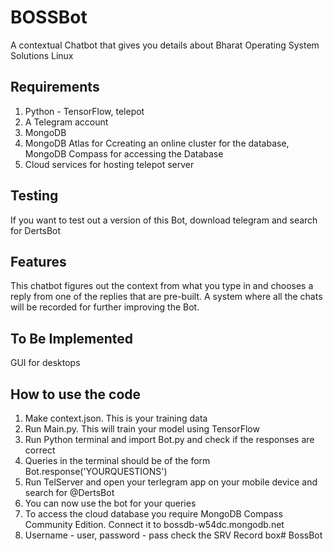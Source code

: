 # BOSSBot
A contextual Chatbot that gives you details about Bharat Operating System Solutions Linux

## Requirements
1. Python - TensorFlow, telepot
3. A Telegram account
4. MongoDB
5. MongoDB Atlas for Ccreating an online cluster for the database, MongoDB Compass for accessing the Database
6. Cloud services for hosting telepot server

## Testing
If you want to test out a version of this Bot, download telegram and search for DertsBot

## Features
This chatbot figures out the context from what you type in and chooses a reply from one of the replies that are pre-built. A system where all the chats will be recorded for further improving the Bot. 

## To Be Implemented
GUI for desktops

## How to use the code
1. Make context.json. This is your training data
2. Run Main.py. This will train your model using TensorFlow
3. Run Python terminal and import Bot.py and check if the responses are correct
4. Queries in the terminal should be of the form Bot.response('YOURQUESTIONS')
5. Run TelServer and open your terlegram app on your mobile device and search for @DertsBot
6. You can now use the bot for your queries
7. To access the cloud database you require MongoDB Compass Community Edition. Connect it to bossdb-w54dc.mongodb.net
8. Username - user, password - pass check the SRV Record box# BossBot
